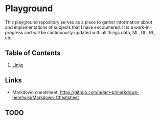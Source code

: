 # Playground
This playground repository serves as a place to gather information about and implementations of subjects that I have encountered. It is a work-in-progress and will be continuously updated with all things data, ML, DL, RL, etc.

## Table of Contents
1. [Links](#links)

## Links
- Markdown cheatsheet: https://github.com/adam-p/markdown-here/wiki/Markdown-Cheatsheet

## TODO

